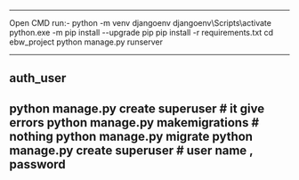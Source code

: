 --------------------------------
Open CMD
run:-
python -m venv djangoenv
djangoenv\Scripts\activate
python.exe -m pip install --upgrade pip
pip install -r requirements.txt
cd ebw_project
python manage.py runserver

------------------------------------------------------------
auth_user
---------------
python manage.py create superuser  # it give errors
python manage.py makemigrations # nothing 
python manage.py migrate 
python manage.py create superuser # user name , password 
-----------------------------------------------------------

